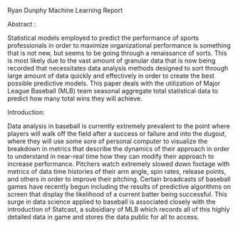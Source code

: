 Ryan Dunphy
Machine Learning Report

Abstract : 

Statistical models employed to predict the performance of sports professionals in order to maximize organizational performance is something that is not new, but seems to be going through a renaissance of sorts. This is most likely due to the vast amount of granular data that is now being recorded that necessitates data analysis methods designed to sort through large amount of data quickly and effectively in order to create the best possible predictive models. This paper deals with the utilization of Major League Baseball (MLB) team seasonal aggregate total statistical data to predict how many total wins they will achieve. 

Introduction: 

Data analysis in baseball is currently extremely prevalent to the point where players will walk off the field after a success or failure and into the dugout, where they will use some sore of personal computer to visualize the breakdown in metrics that describe the dynamics of their approach in order to understand in near-real time how they can modify their approach to increase performance. Pitchers watch extremely slowed down footage with metrics of data time histories of their arm angle, spin rates, release points, and others in order to improve their pitching. Certain broadcasts of baseball games have recently begun including the results of predictive algorithms on screen that display the likelihood of a current batter being successful. This surge in data science applied to baseball is associated closely with the introduction of Statcast, a subsidiary of MLB which records all of this highly detailed data in game and stores the data public for all to access. 



